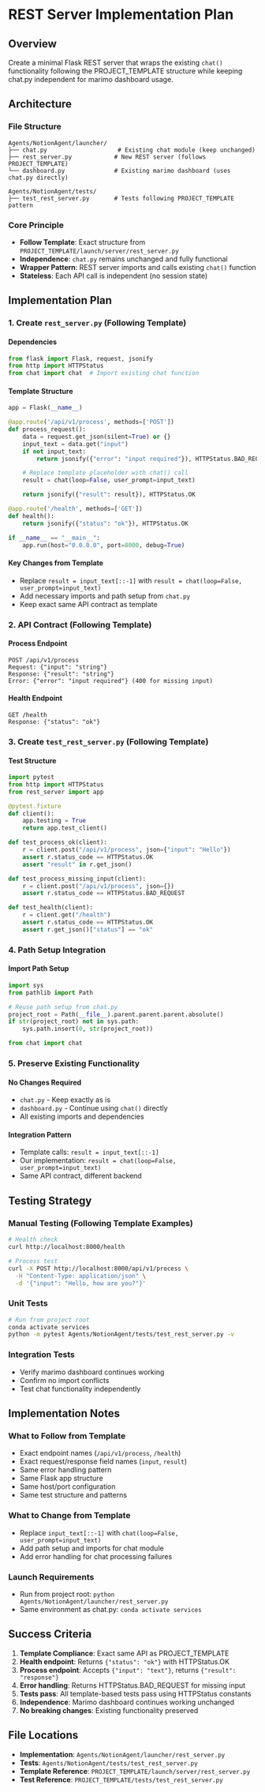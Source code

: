 # REST Server Implementation Plan

## Overview
Create a minimal Flask REST server that wraps the existing `chat()` functionality following the PROJECT_TEMPLATE structure while keeping chat.py independent for marimo dashboard usage.

## Architecture

### File Structure
```
Agents/NotionAgent/launcher/
├── chat.py                    # Existing chat module (keep unchanged)  
├── rest_server.py            # New REST server (follows PROJECT_TEMPLATE)
└── dashboard.py              # Existing marimo dashboard (uses chat.py directly)

Agents/NotionAgent/tests/
├── test_rest_server.py       # Tests following PROJECT_TEMPLATE pattern
```

### Core Principle
- **Follow Template**: Exact structure from `PROJECT_TEMPLATE/launch/server/rest_server.py`
- **Independence**: `chat.py` remains unchanged and fully functional
- **Wrapper Pattern**: REST server imports and calls existing `chat()` function
- **Stateless**: Each API call is independent (no session state)

## Implementation Plan

### 1. Create `rest_server.py` (Following Template)

#### Dependencies
```python
from flask import Flask, request, jsonify
from http import HTTPStatus
from chat import chat  # Import existing chat function
```

#### Template Structure
```python
app = Flask(__name__)

@app.route('/api/v1/process', methods=['POST'])
def process_request():
	data = request.get_json(silent=True) or {}
	input_text = data.get("input")
	if not input_text:
		return jsonify({"error": "input required"}), HTTPStatus.BAD_REQUEST

	# Replace template placeholder with chat() call
	result = chat(loop=False, user_prompt=input_text)

	return jsonify({"result": result}), HTTPStatus.OK

@app.route('/health', methods=['GET'])
def health():
	return jsonify({"status": "ok"}), HTTPStatus.OK

if __name__ == "__main__":
	app.run(host="0.0.0.0", port=8000, debug=True)
```

#### Key Changes from Template
- Replace `result = input_text[::-1]` with `result = chat(loop=False, user_prompt=input_text)`
- Add necessary imports and path setup from `chat.py`
- Keep exact same API contract as template

### 2. API Contract (Following Template)

#### Process Endpoint
```
POST /api/v1/process
Request: {"input": "string"}
Response: {"result": "string"}
Error: {"error": "input required"} (400 for missing input)
```

#### Health Endpoint
```
GET /health
Response: {"status": "ok"}
```

### 3. Create `test_rest_server.py` (Following Template)

#### Test Structure
```python
import pytest
from http import HTTPStatus
from rest_server import app

@pytest.fixture
def client():
	app.testing = True
	return app.test_client()

def test_process_ok(client):
	r = client.post("/api/v1/process", json={"input": "Hello"})
	assert r.status_code == HTTPStatus.OK
	assert "result" in r.get_json()

def test_process_missing_input(client):
	r = client.post("/api/v1/process", json={})
	assert r.status_code == HTTPStatus.BAD_REQUEST

def test_health(client):
	r = client.get("/health")
	assert r.status_code == HTTPStatus.OK
	assert r.get_json()["status"] == "ok"
```

### 4. Path Setup Integration

#### Import Path Setup
```python
import sys
from pathlib import Path

# Reuse path setup from chat.py
project_root = Path(__file__).parent.parent.parent.absolute()
if str(project_root) not in sys.path:
	sys.path.insert(0, str(project_root))

from chat import chat
```

### 5. Preserve Existing Functionality

#### No Changes Required
- `chat.py` - Keep exactly as is
- `dashboard.py` - Continue using `chat()` directly  
- All existing imports and dependencies

#### Integration Pattern
- Template calls: `result = input_text[::-1]`
- Our implementation: `result = chat(loop=False, user_prompt=input_text)`
- Same API contract, different backend

## Testing Strategy

### Manual Testing (Following Template Examples)
```bash
# Health check
curl http://localhost:8000/health

# Process test
curl -X POST http://localhost:8000/api/v1/process \
  -H "Content-Type: application/json" \
  -d '{"input": "Hello, how are you?"}'
```

### Unit Tests
```bash
# Run from project root
conda activate services
python -m pytest Agents/NotionAgent/tests/test_rest_server.py -v
```

### Integration Tests
- Verify marimo dashboard continues working
- Confirm no import conflicts
- Test chat functionality independently

## Implementation Notes

### What to Follow from Template
- Exact endpoint names (`/api/v1/process`, `/health`)
- Exact request/response field names (`input`, `result`)
- Same error handling pattern
- Same Flask app structure
- Same host/port configuration
- Same test structure and patterns

### What to Change from Template
- Replace `input_text[::-1]` with `chat(loop=False, user_prompt=input_text)`
- Add path setup and imports for chat module
- Add error handling for chat processing failures

### Launch Requirements
- Run from project root: `python Agents/NotionAgent/launcher/rest_server.py`
- Same environment as chat.py: `conda activate services`

## Success Criteria

1. **Template Compliance**: Exact same API as PROJECT_TEMPLATE
2. **Health endpoint**: Returns `{"status": "ok"}` with HTTPStatus.OK
3. **Process endpoint**: Accepts `{"input": "text"}`, returns `{"result": "response"}`
4. **Error handling**: Returns HTTPStatus.BAD_REQUEST for missing input
5. **Tests pass**: All template-based tests pass using HTTPStatus constants
6. **Independence**: Marimo dashboard continues working unchanged
7. **No breaking changes**: Existing functionality preserved

## File Locations

- **Implementation**: `Agents/NotionAgent/launcher/rest_server.py`
- **Tests**: `Agents/NotionAgent/tests/test_rest_server.py`
- **Template Reference**: `PROJECT_TEMPLATE/launch/server/rest_server.py`
- **Test Reference**: `PROJECT_TEMPLATE/tests/test_rest_server.py`
